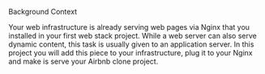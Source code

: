 Background Context


Your web infrastructure is already serving web pages via Nginx that you installed in your first web stack project. 
While a web server can also serve dynamic content, this task is usually given to an application server. 
In this project you will add this piece to your infrastructure, plug it to your Nginx and make is serve your Airbnb clone project.
